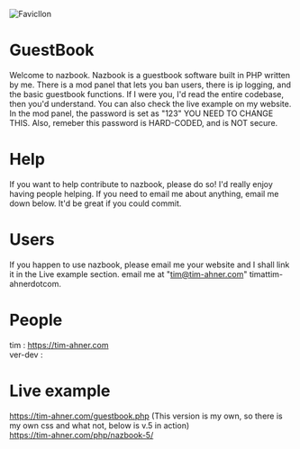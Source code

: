 ![Favicllon](https://github.com/user-attachments/assets/ca45b0ac-2f88-421f-9f9a-75cce0bae18f)
# GuestBook
Welcome to nazbook. Nazbook is a guestbook software built in PHP written by me. There is a mod panel that lets you ban users, there is ip logging, and the basic guestbook functions. 
If I were you, I'd read the entire codebase, then you'd understand. You can also check the live example on my website. In the mod panel, the password is set as "123" YOU NEED TO CHANGE THIS. Also, remeber this password
is HARD-CODED, and is NOT secure. 

# Help
If you want to help contribute to nazbook, please do so! I'd really enjoy having people helping. If you need to email me about anything, email me down below. It'd be great if you could commit.

# Users
If you happen to use nazbook, please email me your website and I shall link it in the Live example section. email me at "tim@tim-ahner.com" timattim-ahnerdotcom.

# People
tim : https://tim-ahner.com       
ver-dev :

# Live example
https://tim-ahner.com/guestbook.php (This version is my own, so there is my own css and what not, below is v.5 in action)   
https://tim-ahner.com/php/nazbook-5/
